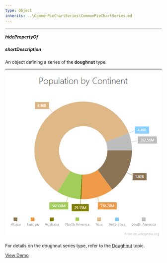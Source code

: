 ```yaml
---
type: Object
inherits: ..\CommonPieChartSeries\CommonPieChartSeries.md
---
```

---
##### hidePropertyOf

##### shortDescription
An object defining a series of the <b>doughnut</b> type.

---
![DoughnutSeriesType DonutSeriesType ChartJS](/images/ChartJS/Doughnut.png)

For details on the doughnut series type, refer to the <a href="/Documentation/16_2/Guide/Widgets/PieChart/Series_Types/#Doughnut">Doughnut</a> topic.

<a href="http://js.devexpress.com/Demos/WidgetsGallery/#demo/chartschartsdoughnutseriesdoughnut/" class="button orange small fix-width-155" style="margin-right: 20px;" target="_blank">View Demo</a>